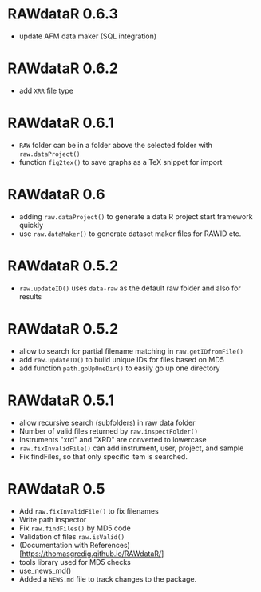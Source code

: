# RAWdataR 0.6.3

* update AFM data maker (SQL integration)

# RAWdataR 0.6.2

* add `XRR` file type

# RAWdataR 0.6.1

* `RAW` folder can be in a folder above the selected folder with `raw.dataProject()`
* function `fig2tex()` to save graphs as a TeX snippet for import

# RAWdataR 0.6

* adding `raw.dataProject()` to generate a data R project start framework quickly
* use `raw.dataMaker()` to generate dataset maker files for RAWID etc.

# RAWdataR 0.5.2

* `raw.updateID()` uses `data-raw` as the default raw folder and also for results

# RAWdataR 0.5.2

* allow to search for partial filename matching in `raw.getIDfromFile()`
* add `raw.updateID()` to build unique IDs for files based on MD5
* add function `path.goUpOneDir()` to easily go up one directory

# RAWdataR 0.5.1

* allow recursive search (subfolders) in raw data folder
* Number of valid files returned by `raw.inspectFolder()`
* Instruments "xrd" and "XRD" are converted to lowercase
* `raw.fixInvalidFile()` can add instrument, user, project, and sample
* Fix findFiles, so that only specific item is searched.


# RAWdataR 0.5

* Add `raw.fixInvalidFile()` to fix filenames
* Write path inspector
* Fix `raw.findFiles()` by MD5 code
* Validation of files `raw.isValid()`
* (Documentation with References)[https://thomasgredig.github.io/RAWdataR/]
* tools library used for MD5 checks
* use_news_md()
* Added a `NEWS.md` file to track changes to the package.
